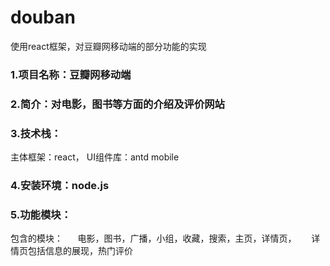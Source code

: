 # douban
使用react框架，对豆瓣网移动端的部分功能的实现

### 1.项目名称：豆瓣网移动端
### 2.简介：对电影，图书等方面的介绍及评价网站
### 3.技术栈：
  主体框架：react，
  UI组件库：antd mobile
### 4.安装环境：node.js
### 5.功能模块：

 包含的模块：
      电影，图书，广播，小组，收藏，搜索，主页，详情页，
      详情页包括信息的展现，热门评价

